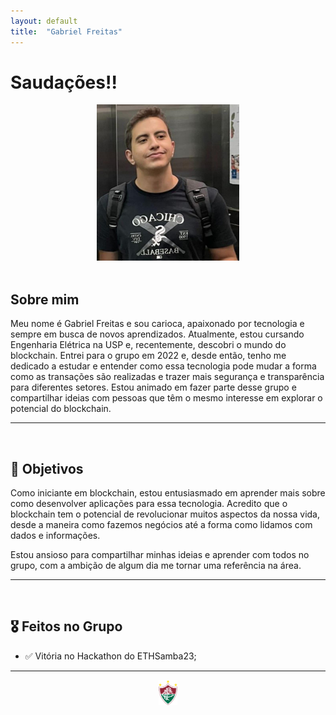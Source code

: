```yaml
---
layout: default
title:  "Gabriel Freitas"
---
```


# Saudações!!


<center><img src="../assets/images/gab.jpg" alt="fotinha" style="height: 250px"></center>
<br>

## Sobre mim 

Meu nome é Gabriel Freitas e sou carioca, apaixonado por tecnologia e sempre em busca de novos aprendizados. Atualmente, estou cursando Engenharia Elétrica na USP e, recentemente, descobri o mundo do blockchain. Entrei para o grupo em 2022 e, desde então, tenho me dedicado a estudar e entender como essa tecnologia pode mudar a forma como as transações são realizadas e trazer mais segurança e transparência para diferentes setores. Estou animado em fazer parte desse grupo e compartilhar ideias com pessoas que têm o mesmo interesse em explorar o potencial do blockchain.



---
<br>

## 🎯 Objetivos

Como iniciante em blockchain, estou entusiasmado em aprender mais sobre como desenvolver aplicações para essa tecnologia. Acredito que o blockchain tem o potencial de revolucionar muitos aspectos da nossa vida, desde a maneira como fazemos negócios até a forma como lidamos com dados e informações.

Estou ansioso para compartilhar minhas ideias e aprender com todos no grupo, com a ambição de algum dia me tornar uma referência na área.


---
<br>

## 🎖 Feitos no Grupo
- ✅ Vitória no Hackathon do ETHSamba23;


---
<center><img src="../assets/images/FLU.png" alt="fluzudo" style="height: 40px"></center>



